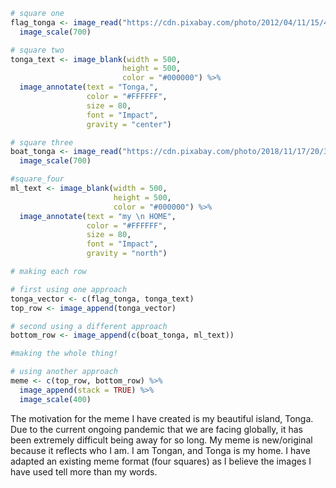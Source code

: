 ```r
# square one
flag_tonga <- image_read("https://cdn.pixabay.com/photo/2012/04/11/15/44/flag-28596_1280.png") %>%
  image_scale(700)

# square two
tonga_text <- image_blank(width = 500,
                         height = 500,
                         color = "#000000") %>%
  image_annotate(text = "Tonga,",
                 color = "#FFFFFF",
                 size = 80,
                 font = "Impact",
                 gravity = "center")

# square three
boat_tonga <- image_read("https://cdn.pixabay.com/photo/2018/11/17/20/35/shipwreck-3821992_1280.jpg") %>%
  image_scale(700)

#square_four
ml_text <- image_blank(width = 500,
                       height = 500,
                       color = "#000000") %>%
  image_annotate(text = "my \n HOME",
                 color = "#FFFFFF",
                 size = 80,
                 font = "Impact",
                 gravity = "north")

# making each row

# first using one approach
tonga_vector <- c(flag_tonga, tonga_text)
top_row <- image_append(tonga_vector)

# second using a different approach
bottom_row <- image_append(c(boat_tonga, ml_text))

#making the whole thing!

# using another approach
meme <- c(top_row, bottom_row) %>%
  image_append(stack = TRUE) %>%
  image_scale(400)
```

The motivation for the meme I have created is my beautiful island, Tonga. Due to the current ongoing pandemic that we are facing globally, it has been extremely difficult being away for so long. My meme is new/original because it reflects who I am. I am Tongan, and Tonga is my home. I have adapted an existing meme format (four squares) as I believe the images I have used tell more than my words. 
